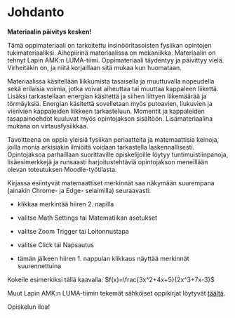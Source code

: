 # Johdanto

**Materiaalin päivitys kesken!**

Tämä oppimateriaali on tarkoitettu insinööritasoisten fysiikan opintojen tukimateriaaliksi. Aihepiirinä materiaalissa on mekaniikka. Materiaalin on tehnyt Lapin AMK:n LUMA-tiimi. Oppimateriaali täydentyy ja päivittyy vielä. Virheitäkin on, ja niitä korjaillaan sitä mukaa kun huomataan.

Materiaalissa käsitellään liikkumista tasaisella ja muuttuvalla nopeudella sekä erilaisia voimia, jotka voivat aiheuttaa tai muuttaa kappaleen liikettä. Lisäksi tarkastellaan energian käsitettä ja siihen liittyen liikemäärää ja törmäyksiä. Energian käsitettä sovelletaan myös putoavien, liukuvien ja vierivien kappaleiden liikkeen tarkasteluun. Momentit ja kappaleiden tasapainoehdot kuuluvat myös opintojakson sisältöön. Lisämateriaalina mukana on virtausfysiikkaa.

Tavoitteena on oppia yleisiä fysiikan periaatteita ja matemaattisia keinoja, joilla monia arkisiakin ilmiöitä voidaan tarkastella laskennallisesti. Opintojaksoa parhaillaan suorittaville opiskelijoille löytyy tuntimuistiinpanoja, lisäesimerkkejä ja runsaasti harjoitustehtäviä opintojakson meneillään olevan toteutuksen Moodle-työtilasta.

Kirjassa esiintyvät matemaattiset merkinnät saa näkymään suurempana (ainakin Chrome- ja Edge- selaimilla) seuraavasti:

- klikkaa merkintää hiiren 2. napilla

- valitse Math Settings tai Matematiikan asetukset

- valitse Zoom Trigger tai Loitonnustapa

- valitse Click tai Napsautus

- tämän jälkeen hiiren 1. nappulan klikkaus näyttää merkinnät suurennettuina

Kokeile esimerkiksi tällä kaavalla: $f(x)=\frac{3x^2+4x+5}{2x^3+7x-3}$


Muut Lapin AMK:n LUMA-tiimin tekemät sähköiset oppikirjat löytyvät [täältä](https://luma-lapinamk.pub/notebooks/johdanto.html).

Opiskelun iloa!